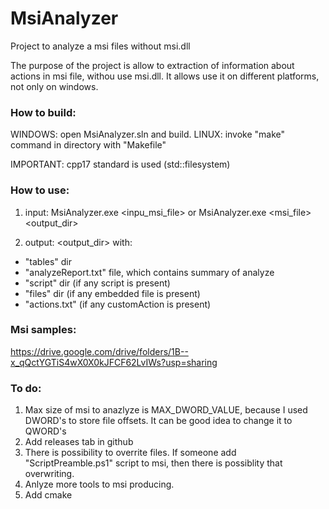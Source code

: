 # MsiAnalyzer
Project to analyze a msi files without msi.dll

The purpose of the project is allow to extraction of information about actions in msi file, withou use msi.dll. It allows use it on different platforms, not only on windows.
 
### How to build:
 WINDOWS: open MsiAnalyzer.sln and build.
 LINUX: invoke "make" command in directory with "Makefile"
 
 IMPORTANT: cpp17 standard is used (std::filesystem)
 
### How to use:
 
 1) input:
 MsiAnalyzer.exe <inpu_msi_file> or
 MsiAnalyzer.exe <msi_file> <output_dir>

2) output:
 <output_dir> with:
  - "tables" dir
  - "analyzeReport.txt" file, which contains summary of analyze
  - "script" dir (if any script is present)
  - "files" dir (if any embedded file is present)
  - "actions.txt" (if any customAction is present)

### Msi samples:
https://drive.google.com/drive/folders/1B--x_qQctYGTiS4wX0X0kJFCF62LvIWs?usp=sharing

### To do:
1. Max size of msi to anazlyze is MAX_DWORD_VALUE, because I used DWORD's to store file offsets. It can be good idea to change it to QWORD's
2. Add releases tab in github
3. There is possibility to overrite files. If someone add "ScriptPreamble.ps1" script to msi, then there is possiblity that overwriting.
4. Anlyze more tools to msi producing.
5. Add cmake
